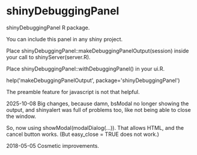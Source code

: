 # shinyDebuggingPanel
shinyDebuggingPanel R package. 

You can include this panel in any shiny project.

Place shinyDebuggingPanel::makeDebuggingPanelOutput(session) 
inside your call to shinyServer(server.R). 

Place shinyDebuggingPanel::withDebuggingPanel() 
in your ui.R.

help('makeDebuggingPanelOutput', package='shinyDebuggingPanel')

The preamble feature for javascript is not that helpful.

2025-10-08
Big changes, because damn, bsModal no longer showing the output,
and shinyalert was full of problems too, like not being able to close the window.

So, now using showModal(modalDialog(...)).
That allows HTML, and the cancel button works.
(But easy_close = TRUE  does not work.)

2018-05-05
Cosmetic improvements.
